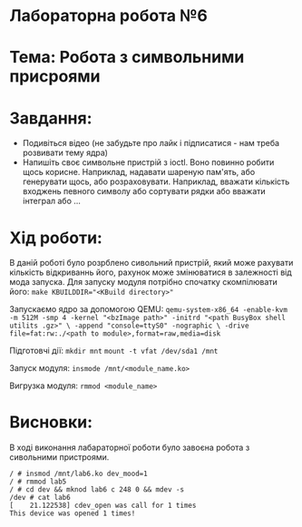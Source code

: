 
Лабораторна робота №6 
====
Тема: Робота з символьними присроями
====
Завдання:
===

- Подивіться відео (не забудьте про лайк і підписатися - нам треба розвивати тему ядра)
- Напишіть своє символьне пристрій з ioctl. Воно повинно робити щось корисне. Наприклад, надавати шареную пам'ять, або генерувати щось, або розраховувати. Наприклад, вважати кількість входжень певного символу або сортувати рядки або вважати інтеграл або ...

Хід роботи:
====

В даній роботі було розрблено сивольний пристрій, який може рахувати кількість відкриваннь його, рахунок може змінюватися в залежності від мода запуска.
Для запуску модуля потрібно спочатку скомпілювати його:
`make KBUILDDIR="<KBuild directory>"`

Запускаємо ядро за допомогою QEMU:
`qemu-system-x86_64 -enable-kvm -m 512M -smp 4 -kernel "<bzImage path>" -initrd "<path BusyBox shell utilits .gz>" \
                    -append "console=ttyS0" -nographic \
                    -drive file=fat:rw:./<path to module>,format=raw,media=disk`
                    
Підготовчі дії:
`mkdir mnt`
`mount -t vfat /dev/sda1 /mnt`

Запуск модуля:
`insmode /mnt/<module_name.ko>`

Вигрузка модуля:
`rmmod <module_name>`

Висновки:
===

В ході виконання лабараторної роботи було завоєна робота з сивольними пристроями. 
```
/ # insmod /mnt/lab6.ko dev_mood=1 
/ # rmmod lab5
/ # cd dev && mknod lab6 c 248 0 && mdev -s
/dev # cat lab6
[    21.122538] cdev_open was call for 1 times
This device was opened 1 times!
```
